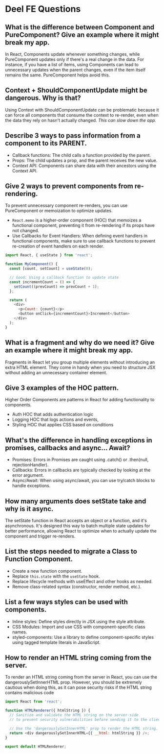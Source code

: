 # Deel FE Questions

## What is the difference between Component and PureComponent? Give an example where it might break my app.
In React, Components update whenever something changes, while PureComponent updates only if there's a real change in the data. For instance, if you have a list of items, using Components can lead to unnecessary updates when the parent changes, even if the item itself remains the same. PureComponent helps avoid this.

## Context + ShouldComponentUpdate might be dangerous. Why is that?
Using Context with ShouldComponentUpdate can be problematic because it can force all components that consume the context to re-render, even when the data they rely on hasn't actually changed. *This can slow down the app.*

## Describe 3 ways to pass information from a component to its PARENT. 
- Callback functions: The child calls a function provided by the parent.
- Props: The child updates a prop, and the parent receives the new value.
- Context API: Components can share data with their ancestors using the Context API.

## Give 2 ways to prevent components from re-rendering.
To prevent unnecessary component re-renders, you can use PureComponent or memoization to optimize updates.

- `React.memo` is a higher-order component (HOC) that memoizes a functional component, preventing it from re-rendering if its props have not changed.
- Use Callbacks for Event Handlers: When defining event handlers in functional components, make sure to use callback functions to prevent re-creation of event handlers on each render.

```js
import React, { useState } from 'react';

function MyComponent() {
  const [count, setCount] = useState(0);

  // Good: Using a callback function to update state
  const incrementCount = () => {
    setCount((prevCount) => prevCount + 1);
  };

  return (
    <div>
      <p>Count: {count}</p>
      <button onClick={incrementCount}>Increment</button>
    </div>
  );
}
```

## What is a fragment and why do we need it? Give an example where it might break my app.
Fragments in React let you group multiple elements without introducing an extra HTML element. They come in handy when you need to structure JSX without adding an unnecessary container element.

## Give 3 examples of the HOC pattern.
Higher Order Components are patterns in React for adding functionality to components.

- Auth HOC that adds authentication logic
- Logging HOC that logs actions and events,
- Styling HOC that applies CSS based on conditions

## What's the difference in handling exceptions in promises, callbacks and async… Await?

- Promises: Errors in Promises are caught using .catch() or .then(null, rejectionHandler).
- Callbacks: Errors in callbacks are typically checked by looking at the error argument.
- Async/Await: When using async/await, you can use try/catch blocks to handle exceptions.

## How many arguments does setState take and why is it async.
The setState function in React accepts an object or a function, and it's asynchronous. It's designed this way to batch multiple state updates for better performance, allowing React to optimize when to actually update the component and trigger re-renders.

## List the steps needed to migrate a Class to Function Component.
- Create a new function component.
- Replace `this.state` with the `useState` hook.
- Replace lifecycle methods with useEffect and other hooks as needed.
- Remove class-related syntax (constructor, render method, etc.).

## List a few ways styles can be used with components.
- Inline styles: Define styles directly in JSX using the style attribute.
- CSS Modules: Import and use CSS with component-specific class names.
- styled-components: Use a library to define component-specific styles using tagged template literals in JavaScript.

## How to render an HTML string coming from the server.
To render an HTML string coming from the server in React, you can use the dangerouslySetInnerHTML prop. However, you should be extremely cautious when doing this, as it can pose security risks if the HTML string contains malicious code

```js
import React from 'react';

function HTMLRenderer({ htmlString }) {
  // Sanitize and validate the HTML string on the server-side
  // to prevent security vulnerabilities before sending it to the client.

  // Use the 'dangerouslySetInnerHTML' prop to render the HTML string.
  return <div dangerouslySetInnerHTML={{ __html: htmlString }} />;
}

export default HTMLRenderer;
```